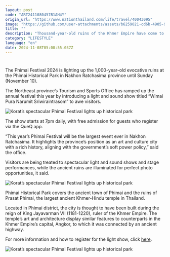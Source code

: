 ```yaml
---
layout: post
code: "ART2411080457B1AH4Y"
origin_url: "https://www.nationthailand.com/life/travel/40043095"
image: "https://github.com/user-attachments/assets/b6259021-cd6b-4905-9b98-876310da2508"
title: ""
description: "Thousand-year-old ruins of the Khmer Empire have come to life in a spectacular light-and-sound show and stage performances"
category: "LIFESTYLE"
language: "en"
date: 2024-11-08T05:00:55.037Z
---
```


# 









The Phimai Festival 2024 is lighting up the 1,000-year-old evocative ruins at the Phimai Historical Park in Nakhon Ratchasima province until Sunday (November 10).

The Northeast province’s Tourism and Sports Office has ramped up the annual festival this year by introducing a light and sound show titled “Wimai Pura Narumit Sriwiraintrasom” to awe visitors.

  ![Korat’s spectacular Phimai Festival lights up historical park](https://github.com/user-attachments/assets/30df8d8f-be92-44b3-a657-8c2b078c3759)

The show starts at 7pm daily, with free admission for guests who register via the QueQ app.

“This year’s Phimai Festival will be the largest event ever in Nakhon Ratchasima. It highlights the province’s position as an art and culture city with a rich history, aligning with the government’s soft power policy,” said the office.

Visitors are being treated to spectacular light and sound shows and stage performances, while the ancient ruins are illuminated for perfect photo opportunities, it said.

  ![Korat’s spectacular Phimai Festival lights up historical park](https://github.com/user-attachments/assets/e841b3d3-a775-41df-a487-4a5d49c0bf22)

Phimai Historical Park covers the ancient town of Phimai and the ruins of Prasat Phimai, the largest ancient Khmer-Hindu temple in Thailand.

Located in Phimai district, the city is thought to have been built during the reign of King Jayavarman VII (1181-1220), ruler of the Khmer Empire. The temple’s art and architecture display similar features to counterparts in the Khmer Empire’s capital, Angkor, to which it was connected by an ancient highway.

For more information and how to register for the light show, click [here](https://www.facebook.com/Commartsproduction/posts/pfbid02WkY2xMfZXbDwUkBtYB1MoFWkgDpxUWAYwcsLt1jajFDK6ihf6UTb72AYPf234Aogl?rdid=HKGFu09cnzCuHt4O).

  ![Korat’s spectacular Phimai Festival lights up historical park](https://github.com/user-attachments/assets/4642d694-6abd-42de-9c32-153f1c447ea3)